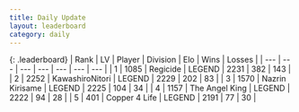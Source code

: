 ```yaml
---
title: Daily Update
layout: leaderboard
category: daily
---
```


{: .leaderboard}
| Rank | LV | Player | Division | Elo | Wins | Losses |
| --- | --- | --- | --- | --- | --- | --- |
| <span data-change="0">1</span> | 1085 | <span title="ID: 353063">Regicide</span> | LEGEND | <span data-change="-26">2231</span> | <span data-change="29">382</span> | <span data-change="12">143</span> |
| <span data-change="1">2</span> | 2252 | <span title="ID: 164871">KawashiroNitori</span> | LEGEND | <span data-change="9">2229</span> | <span data-change="8">202</span> | <span data-change="3">83</span> |
| <span data-change="1">3</span> | 1570 | <span title="ID: 315148">Nazrin Kirisame</span> | LEGEND | <span data-change="6">2225</span> | <span data-change="1">104</span> | <span data-change="0">34</span> |
| <span data-change="-2">4</span> | 1157 | <span title="ID: 547162">The Angel King</span> | LEGEND | <span data-change="0">2222</span> | <span data-change="0">94</span> | <span data-change="0">28</span> |
| <span data-change="0">5</span> | 401 | <span title="ID: 572375">Copper 4 Life</span> | LEGEND | <span data-change="0">2191</span> | <span data-change="0">77</span> | <span data-change="0">30</span> |